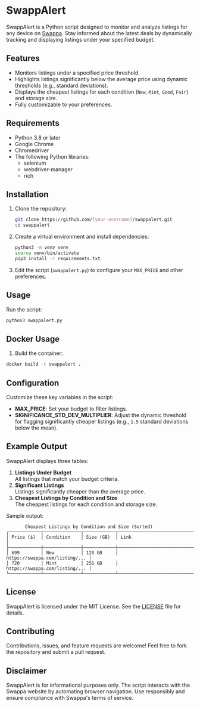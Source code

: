 # SwappAlert

SwappAlert is a Python script designed to monitor and analyze listings for any device on [Swappa](https://swappa.com). Stay informed about the latest deals by dynamically tracking and displaying listings under your specified budget.

## Features
- Monitors listings under a specified price threshold.
- Highlights listings significantly below the average price using dynamic thresholds (e.g., standard deviations).
- Displays the cheapest listings for each condition (`New`, `Mint`, `Good`, `Fair`) and storage size.
- Fully customizable to your preferences.

## Requirements
- Python 3.8 or later
- Google Chrome
- Chromedriver
- The following Python libraries:
  - selenium
  - webdriver-manager
  - rich

## Installation
1. Clone the repository:
   ```bash
   git clone https://github.com/[your-username]/swappalert.git
   cd swappalert
   ```

2. Create a virtual environment and install dependencies:
   ```bash
   python3 -m venv venv
   source venv/bin/activate
   pip3 install -r requirements.txt
   ```

3. Edit the script (`swappalert.py`) to configure your `MAX_PRICE` and other preferences.

## Usage
Run the script:
```bash
python3 swappalert.py
```

## Docker Usage
1. Build the container:
```bash
docker build -t swappalert .
```

## Configuration
Customize these key variables in the script:
- **MAX_PRICE**: Set your budget to filter listings.
- **SIGNIFICANCE_STD_DEV_MULTIPLIER**: Adjust the dynamic threshold for flagging significantly cheaper listings (e.g., `1.5` standard deviations below the mean).

## Example Output
SwappAlert displays three tables:
1. **Listings Under Budget**  
   All listings that match your budget criteria.
2. **Significant Listings**  
   Listings significantly cheaper than the average price.
3. **Cheapest Listings by Condition and Size**  
   The cheapest listings for each condition and storage size.

Sample output:
```
       Cheapest Listings by Condition and Size (Sorted)
┌────────────┬──────────────┬────────────┬────────────────────────────────┐
│ Price ($)  │ Condition    │ Size (GB)  │ Link                           │
├────────────┼──────────────┼────────────┼────────────────────────────────┤
│ 699        │ New          │ 128 GB     │ https://swappa.com/listing/... │
│ 720        │ Mint         │ 256 GB     │ https://swappa.com/listing/... │
└────────────┴──────────────┴────────────┴────────────────────────────────┘
```

## License
SwappAlert is licensed under the MIT License. See the [LICENSE](LICENSE) file for details.

## Contributing
Contributions, issues, and feature requests are welcome! Feel free to fork the repository and submit a pull request.

## Disclaimer
SwappAlert is for informational purposes only. The script interacts with the Swappa website by automating browser navigation. Use responsibly and ensure compliance with Swappa's terms of service.

